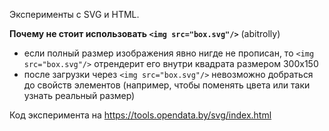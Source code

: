 Эксперименты с SVG и HTML.

**Почему не стоит использовать `<img src="box.svg"/>`** (abitrolly)

* если полный размер изображения явно нигде не прописан, то
  `<img src="box.svg"/>` отрендерит его внутри квадрата размером 300x150
* после загрузки через `<img src="box.svg"/>` невозможно добраться
  до свойств элементов (например, чтобы поменять цвета или таки узнать
  реальный размер)

Код эксперимента на https://tools.opendata.by/svg/index.html
